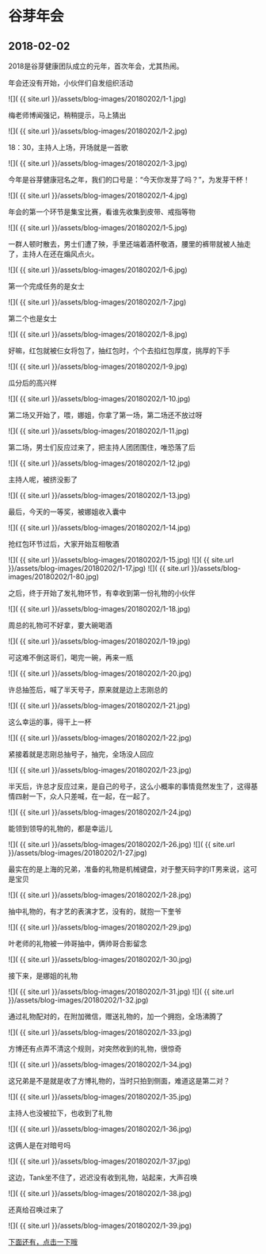 谷芽年会
==================

2018-02-02
------------------

2018是谷芽健康团队成立的元年，首次年会，尤其热闹。

年会还没有开始，小伙伴们自发组织活动

![]( {{ site.url }}/assets/blog-images/20180202/1-1.jpg)

梅老师博闻强记，稍稍提示，马上猜出

![]( {{ site.url }}/assets/blog-images/20180202/1-2.jpg)

18：30，主持人上场，开场就是一首歌

![]( {{ site.url }}/assets/blog-images/20180202/1-3.jpg)

今年是谷芽健康冠名之年，我们的口号是：“今天你发芽了吗？”，为发芽干杯！

![]( {{ site.url }}/assets/blog-images/20180202/1-4.jpg)

年会的第一个环节是集宝比赛，看谁先收集到皮带、戒指等物

![]( {{ site.url }}/assets/blog-images/20180202/1-5.jpg)

一群人顿时散去，男士们遭了殃，手里还端着酒杯敬酒，腰里的裤带就被人抽走了，主持人在还在煽风点火。

![]( {{ site.url }}/assets/blog-images/20180202/1-6.jpg)

第一个完成任务的是女士

![]( {{ site.url }}/assets/blog-images/20180202/1-7.jpg)

第二个也是女士

![]( {{ site.url }}/assets/blog-images/20180202/1-8.jpg)

好嘛，红包就被仨女将包了，抽红包时，个个去掐红包厚度，挑厚的下手

![]( {{ site.url }}/assets/blog-images/20180202/1-9.jpg)

瓜分后的高兴样

![]( {{ site.url }}/assets/blog-images/20180202/1-10.jpg)

第二场又开始了，喂，娜姐，你拿了第一场，第二场还不放过呀

![]( {{ site.url }}/assets/blog-images/20180202/1-11.jpg)

第二场，男士们反应过来了，把主持人团团围住，唯恐落了后

![]( {{ site.url }}/assets/blog-images/20180202/1-12.jpg)

主持人呢，被挤没影了

![]( {{ site.url }}/assets/blog-images/20180202/1-13.jpg)

最后，今天的一等奖，被娜姐收入囊中

![]( {{ site.url }}/assets/blog-images/20180202/1-14.jpg)

抢红包环节过后，大家开始互相敬酒

![]( {{ site.url }}/assets/blog-images/20180202/1-15.jpg)
![]( {{ site.url }}/assets/blog-images/20180202/1-17.jpg)
![]( {{ site.url }}/assets/blog-images/20180202/1-80.jpg)

之后，终于开始了发礼物环节，有幸收到第一份礼物的小伙伴

![]( {{ site.url }}/assets/blog-images/20180202/1-18.jpg)

周总的礼物可不好拿，要大碗喝酒

![]( {{ site.url }}/assets/blog-images/20180202/1-19.jpg)

可这难不倒这哥们，喝完一碗，再来一瓶

![]( {{ site.url }}/assets/blog-images/20180202/1-20.jpg)

许总抽签后，喊了半天号子，原来就是边上志刚总的

![]( {{ site.url }}/assets/blog-images/20180202/1-21.jpg)

这么幸运的事，得干上一杯

![]( {{ site.url }}/assets/blog-images/20180202/1-22.jpg)

紧接着就是志刚总抽号子，抽完，全场没人回应

![]( {{ site.url }}/assets/blog-images/20180202/1-23.jpg)

半天后，许总才反应过来，是自己的号子，这么小概率的事情竟然发生了，这得基情四射一下，众人只差喊，在一起，在一起了。

![]( {{ site.url }}/assets/blog-images/20180202/1-24.jpg)

能领到领导的礼物的，都是幸运儿

![]( {{ site.url }}/assets/blog-images/20180202/1-26.jpg)
![]( {{ site.url }}/assets/blog-images/20180202/1-27.jpg)

最实在的是上海的兄弟，准备的礼物是机械键盘，对于整天码字的IT男来说，这可是宝贝

![]( {{ site.url }}/assets/blog-images/20180202/1-28.jpg)

抽中礼物的，有才艺的表演才艺，没有的，就抱一下奎爷

![]( {{ site.url }}/assets/blog-images/20180202/1-29.jpg)

叶老师的礼物被一帅哥抽中，俩帅哥合影留念

![]( {{ site.url }}/assets/blog-images/20180202/1-30.jpg)

接下来，是娜姐的礼物

![]( {{ site.url }}/assets/blog-images/20180202/1-31.jpg)
![]( {{ site.url }}/assets/blog-images/20180202/1-32.jpg)

通过礼物配对的，在附加微信，赠送礼物的，加一个拥抱，全场沸腾了

![]( {{ site.url }}/assets/blog-images/20180202/1-33.jpg)

方博还有点弄不清这个规则，对突然收到的礼物，很惊奇

![]( {{ site.url }}/assets/blog-images/20180202/1-34.jpg)

这兄弟是不是就是收了方博礼物的，当时只拍到侧面，难道这是第二对？

![]( {{ site.url }}/assets/blog-images/20180202/1-35.jpg)

主持人也没被拉下，也收到了礼物

![]( {{ site.url }}/assets/blog-images/20180202/1-36.jpg)

这俩人是在对暗号吗

![]( {{ site.url }}/assets/blog-images/20180202/1-37.jpg)

这边，Tank坐不住了，迟迟没有收到礼物，站起来，大声召唤

![]( {{ site.url }}/assets/blog-images/20180202/1-38.jpg)

还真给召唤过来了

![]( {{ site.url }}/assets/blog-images/20180202/1-39.jpg)

[下面还有，点击一下哦](/2018/02/02/谷芽年会1.html)